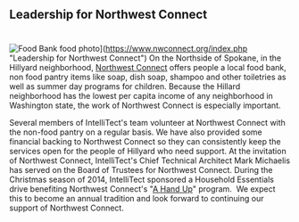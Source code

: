 

## Leadership for Northwest Connect
#
![Food Bank food photo](https://intellitect.com/wp-content/uploads/2013/02/Food-Bank-food-photo.jpg "Northwest Connect Food Bank")](https://www.nwconnect.org/index.php "Leadership for Northwest Connect")
On the Northside of Spokane, in the Hillyard neighborhood, [Northwest Connect](https://www.nwconnect.org/ "Northwest Connect") offers people a local food bank, non food pantry items like soap, dish soap, shampoo and other toiletries as well as summer day programs for children. Because the Hillard neighborhood has the lowest per capita income of any neighborhood in Washington state, the work of Northwest Connect is especially important.

Several members of IntelliTect's team volunteer at Northwest Connect with the non-food pantry on a regular basis. We have also provided some financial backing to Northwest Connect so they can consistently keep the services open for the people of Hillyard who need support. At the invitation of Northwest Connect, IntelliTect's Chief Technical Architect Mark Michaelis has served on the Board of Trustees for Northwest Connect. During the Christmas season of 2014, IntelliTect sponsored a Household Essentials drive benefiting Northwest Connect's "[A Hand Up](https://www.nwconnect.org/ "Northwest Connect")" program.  We expect this to become an annual tradition and look forward to continuing our support of Northwest Connect.

